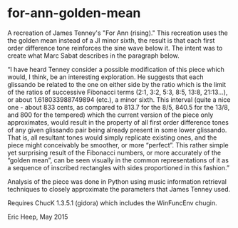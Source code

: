# for-ann-golden-mean

A recreation of James Tenney's "For Ann (rising)."
This recreation uses the the golden mean instead of a JI minor sixth, the result is that each first order difference tone reinforces the sine wave below it. The intent was to create what Marc Sabat describes in the paragraph below.

“I have heard Tenney consider a possible modification of this piece which would, I think, be an interesting exploration. He suggests that each glissando be related to the one on either side by the ratio which is the limit of the ratios of successive Fibonacci terms (2:1, 3:2, 5:3, 8:5, 13:8, 21:13...), or about 1.618033988749894 (etc.), a minor sixth. This interval (quite a nice one - about 833 cents, as compared to 813.7 for the 8/5, 840.5 for the 13/8, and 800 for the tempered) which the current version of the piece only approximates, would result in the property of all first order difference tones of any given glissando pair being already present in some lower glissando. That is, all resultant tones would simply replicate existing ones, and the piece might conceivably be smoother, or more “perfect”. This rather simple yet surprising result of the Fibonacci numbers, or more accurately of the “golden mean”, can be seen visually in the common representations of it as a sequence of inscribed rectangles with sides proportioned in this fashion.”

Analysis of the piece was done in Python using music information retrieval techniques to closely approximate the parameters that James Tenney used.

Requires ChucK 1.3.5.1 (gidora) which includes the WinFuncEnv chugin.

Eric Heep,
May 2015
